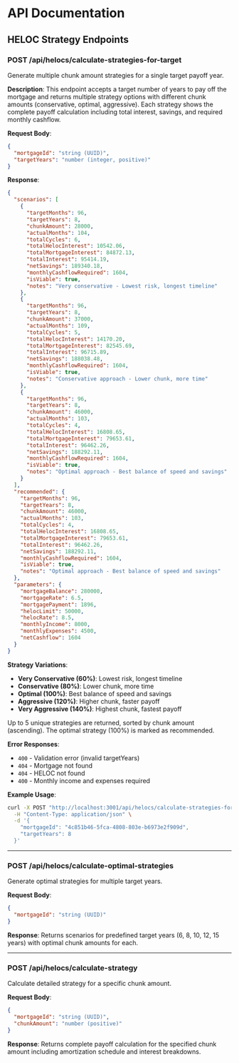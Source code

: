 # API Documentation

## HELOC Strategy Endpoints

### POST /api/helocs/calculate-strategies-for-target

Generate multiple chunk amount strategies for a single target payoff year.

**Description**: This endpoint accepts a target number of years to pay off the mortgage and returns multiple strategy options with different chunk amounts (conservative, optimal, aggressive). Each strategy shows the complete payoff calculation including total interest, savings, and required monthly cashflow.

**Request Body**:
```json
{
  "mortgageId": "string (UUID)",
  "targetYears": "number (integer, positive)"
}
```

**Response**:
```json
{
  "scenarios": [
    {
      "targetMonths": 96,
      "targetYears": 8,
      "chunkAmount": 28000,
      "actualMonths": 104,
      "totalCycles": 6,
      "totalHelocInterest": 10542.06,
      "totalMortgageInterest": 84872.13,
      "totalInterest": 95414.19,
      "netSavings": 189340.18,
      "monthlyCashflowRequired": 1604,
      "isViable": true,
      "notes": "Very conservative - Lowest risk, longest timeline"
    },
    {
      "targetMonths": 96,
      "targetYears": 8,
      "chunkAmount": 37000,
      "actualMonths": 109,
      "totalCycles": 5,
      "totalHelocInterest": 14170.20,
      "totalMortgageInterest": 82545.69,
      "totalInterest": 96715.89,
      "netSavings": 188038.48,
      "monthlyCashflowRequired": 1604,
      "isViable": true,
      "notes": "Conservative approach - Lower chunk, more time"
    },
    {
      "targetMonths": 96,
      "targetYears": 8,
      "chunkAmount": 46000,
      "actualMonths": 103,
      "totalCycles": 4,
      "totalHelocInterest": 16808.65,
      "totalMortgageInterest": 79653.61,
      "totalInterest": 96462.26,
      "netSavings": 188292.11,
      "monthlyCashflowRequired": 1604,
      "isViable": true,
      "notes": "Optimal approach - Best balance of speed and savings"
    }
  ],
  "recommended": {
    "targetMonths": 96,
    "targetYears": 8,
    "chunkAmount": 46000,
    "actualMonths": 103,
    "totalCycles": 4,
    "totalHelocInterest": 16808.65,
    "totalMortgageInterest": 79653.61,
    "totalInterest": 96462.26,
    "netSavings": 188292.11,
    "monthlyCashflowRequired": 1604,
    "isViable": true,
    "notes": "Optimal approach - Best balance of speed and savings"
  },
  "parameters": {
    "mortgageBalance": 280000,
    "mortgageRate": 6.5,
    "mortgagePayment": 1896,
    "helocLimit": 50000,
    "helocRate": 8.5,
    "monthlyIncome": 8000,
    "monthlyExpenses": 4500,
    "netCashflow": 1604
  }
}
```

**Strategy Variations**:
- **Very Conservative (60%)**: Lowest risk, longest timeline
- **Conservative (80%)**: Lower chunk, more time
- **Optimal (100%)**: Best balance of speed and savings
- **Aggressive (120%)**: Higher chunk, faster payoff
- **Very Aggressive (140%)**: Highest chunk, fastest payoff

Up to 5 unique strategies are returned, sorted by chunk amount (ascending). The optimal strategy (100%) is marked as recommended.

**Error Responses**:
- `400` - Validation error (invalid targetYears)
- `404` - Mortgage not found
- `404` - HELOC not found
- `400` - Monthly income and expenses required

**Example Usage**:
```bash
curl -X POST "http://localhost:3001/api/helocs/calculate-strategies-for-target" \
  -H "Content-Type: application/json" \
  -d '{
    "mortgageId": "4c851b46-5fca-4808-803e-b6973e2f909d",
    "targetYears": 8
  }'
```

---

### POST /api/helocs/calculate-optimal-strategies

Generate optimal strategies for multiple target years.

**Request Body**:
```json
{
  "mortgageId": "string (UUID)"
}
```

**Response**: Returns scenarios for predefined target years (6, 8, 10, 12, 15 years) with optimal chunk amounts for each.

---

### POST /api/helocs/calculate-strategy

Calculate detailed strategy for a specific chunk amount.

**Request Body**:
```json
{
  "mortgageId": "string (UUID)",
  "chunkAmount": "number (positive)"
}
```

**Response**: Returns complete payoff calculation for the specified chunk amount including amortization schedule and interest breakdowns.
